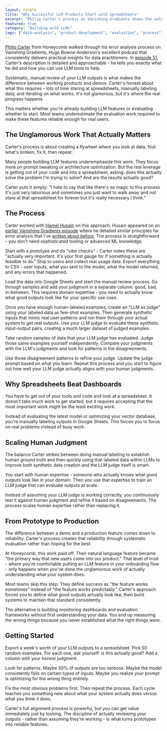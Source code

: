 ```yaml
---
layout: single
title: "Why Successful LLM Products Start with Spreadsheets"
excerpt: "Philip Carter's process on Vanishing Gradients shows the value-added work most people skip - actually looking at your data and fixing what's broken."
featured: true
category: "Building with LLMs"
tags: ["data-analysis", "product-development", "evaluation", "process"]
---
```


[Philip Carter](https://www.linkedin.com/in/phillip-carter-4714a135/) from Honeycomb walked through his error analysis process on Vanishing Gradients, Hugo Bowne-Anderson's excellent podcast that consistently delivers practical insights for data practitioners. In [episode 51](https://vanishinggradients.fireside.fm/51), Carter's description is detailed and approachable - he tells you exactly what he did and how you can use LLM tools to help.

Systematic, manual review of your LLM outputs is what makes the difference between working products and demos. Carter's honest about what this requires - lots of time staring at spreadsheets, manually labeling data, and iterating on what works. It's not glamorous, but it's where the real progress happens.

This matters whether you're already building LLM features or evaluating whether to start. Most teams underestimate the evaluation work required to make these features reliable enough for real users.

## The Unglamorous Work That Actually Matters

Carter's process is about creating a flywheel where you look at data, find what's broken, fix it, then repeat. 

Many people building LLM features underemphasize this work. They focus more on prompt tweaking or architecture optimization. But the real leverage is getting out of your code and into a spreadsheet, asking: does this actually solve the problem I'm trying to solve? And are the results actually good?

Carter puts it simply: "I hate to say that like there's no magic to this process it's just very laborious and sometimes you just want to walk away and not stare at that spreadsheet for forever but it's really necessary I think."

## The Process

Carter worked with [Hamel Husain](https://hamel.dev/) on this approach. Husain appeared on an [earlier Vanishing Gradients episode](https://vanishinggradients.fireside.fm/45) where he detailed similar principles for error analysis that I've [written about before](/2025/02/22/error-analysis-and-llms.html). The process is straightforward - you don't need sophisticated tooling or advanced ML knowledge.

Start with a prototype and do "vibe checks" - Carter notes these are "actually very important. It's your first gauge for if something is actually feasible to do." Ship to users and collect real usage data. Export everything to CSV - user inputs, what you sent to the model, what the model returned, and any errors that happened.

Load the data into Google Sheets and start the manual review process. Go through samples and add your judgment in a separate column: good, bad, in-between. This requires domain expertise - you need to actually know what good outputs look like for your specific use case.

Once you have enough human-labeled examples, create an "LLM as judge" using your labeled data as few-shot examples. Then generate synthetic inputs that mimic real user patterns and run them through your actual system to get real outputs. Use your LLM judge to evaluate these synthetic input-output pairs, creating a much larger dataset of judged examples.

Take random samples of data that your LLM judge has evaluated. Judge those same examples yourself independently. Compare your judgments with the LLM's judgments and look for patterns in the disagreements.

Use those disagreement patterns to refine your judge. Update the judge prompt based on what you learn. Repeat this process and you start to figure out how well your LLM judge actually aligns with your human judgments.

## Why Spreadsheets Beat Dashboards

You have to get out of your tools and code and look at a spreadsheet. It doesn't take much work to get started, but it requires accepting that the most important work might be the least exciting work.

Instead of evaluating the latest model or optimizing your vector database, you're manually labeling outputs in Google Sheets. This forces you to focus on real problems instead of busy work.

## Scaling Human Judgment

The balance Carter strikes between doing manual labeling to establish human ground truth and then quickly using that labeled data within LLMs to improve both synthetic data creation and the LLM judge itself is smart.

You start with human expertise - someone who actually knows what good outputs look like in your domain. Then you use that expertise to train an LLM judge that can evaluate outputs at scale.

Instead of assuming your LLM judge is working correctly, you continuously test it against human judgment and refine it based on disagreements. The process scales human expertise rather than replacing it.

## From Prototype to Production

The difference between a demo and a production feature comes down to reliability. Carter's process creates that reliability through systematic evaluation rather than hoping for the best.

At Honeycomb, this work paid off. Their natural language feature became "the primary way that new users come into our product." That level of trust - where you're comfortable putting an LLM feature in your onboarding flow - only happens when you've done the unglamorous work of actually understanding what your system does.

Most teams skip this step. They define success as "the feature works sometimes" instead of "the feature works predictably." Carter's approach forces you to define what good outputs actually look like, then build systems to maintain that standard consistently.

The alternative is building monitoring dashboards and evaluation frameworks without first understanding your data. You end up measuring the wrong things because you never established what the right things were.

## Getting Started

Export a week's worth of your LLM outputs to a spreadsheet. Pick 50 random examples. For each one, ask yourself: is this actually good? Add a column with your honest judgment.

Look for patterns. Maybe 30% of outputs are too verbose. Maybe the model consistently fails on certain types of inputs. Maybe you realize your prompt is optimizing for the wrong thing entirely.

Fix the most obvious problems first. Then repeat the process. Each cycle teaches you something new about what your system actually does versus what you think it does.

Carter's full alignment process is powerful, but you can get value immediately just by looking. The discipline of actually reviewing your outputs - rather than assuming they're working - is what turns prototypes into reliable features.
